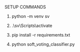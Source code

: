 SETUP COMMANDS

1) python -m venv sv

2) .\sv\Scripts\activate

3) pip install -r requirements.txt

4) python soft_voting_classifier.py



